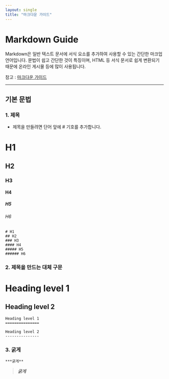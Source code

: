 ```yaml
---
layout: single
title: "마크다운 가이드"
---
```


# Markdown Guide

Markdown은 일반 텍스트 문서에 서식 요소를 추가하여 사용할 수 있는 간단한 마크업 언어입니다. 문법이 쉽고 간단한 것이 특징이며, HTML 등 서식 문서로 쉽게 변환되기 때문에 온라인 게시물 등에 많이 사용됩니다.

참고 : [마크다운 가이드](https://www.markdownguide.org/)

***

## 기본 문법

### 1. 제목

- 제목을 만들려면 단어 앞에 # 기호를 추가합니다. 

# H1
## H2
### H3
#### H4
##### H5
###### H6

```
# H1
## H2
### H3
#### H4
##### H5
###### H6
```

### 2. 제목을 만드는 대체 구문


Heading level 1
===============

Heading level 2
---------------

```
Heading level 1
===============

Heading level 2
---------------
```

### 3. 굵게

```
***굵게**
```

>***굵게***



